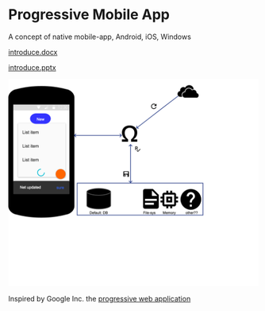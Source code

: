 # Progressive Mobile App

A concept of native mobile-app, Android, iOS, Windows

[introduce.docx](introduce.docx)

[introduce.pptx](introduce.pptx)

![basic](/basic.png)


Inspired by Google Inc. the [progressive web application](https://developers.google.com/web/progressive-web-apps/) 



